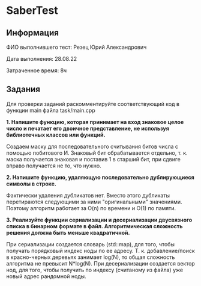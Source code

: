 # SaberTest

## Информация
ФИО выполнившего тест: Резец Юрий Александрович

Дата выполнения: 28.08.22

Затраченное время: 8ч

## Задания

Для проверки заданий раскомментируйте соответствующий код в функции main файла task/main.cpp

**1. Напишите функцию, которая принимает на вход знаковое целое число и печатает его двоичное представление, не используя библиотечных классов или функций.**

Создаем маску для последовательного считывания битов числа с помощью побитового И. Знаковый бит обрабатывается отдельно, т. к. маска получается знаковая и поставив 1 в старший бит, при сдвиге вправо получается не то, что нужно.

**2. Напишите функцию, удаляющую последовательно дублирующиеся символы в строке.**

Фактически удаления дубликатов нет. Вместо этого дубликаты перетираются следующими за ними "оригинальными" значениями. Поэтому алгоритм работает за O(n) по времени и O(1) по памяти.

**3. Реализуйте функции сериализации и десериализации двусвязного списка в бинарном формате в файл. Алгоритмическая сложность решения должна быть меньше квадратичной.**

При сериализации создается словарь (std::map), для того, чтобы получать порядковый индекс ноды по ее адресу. Т. к. добавление/поиск в красно-черных деревьях занимает log(N), то общая сложность алгоритма не превысит N*log(N). При десериализации создается вектор нод, для того, чтобы получить по индексу (считаному из файла) уже новый адрес рандомной ноды.
